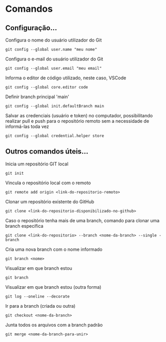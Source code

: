 # Comandos
## Configuração...
Configura o nome do usuário utilizador do Git
```
git config --global user.name "meu nome"
```

Configura o e-mail do usuário utilizador do Git
```
git config --global user.email "meu email"
```

Informa o editor de código utilizado, neste caso, VSCode
```
git config --global core.editor code
```

Definir branch principal 'main'
```
git config --global init.defaultBranch main
```

Salvar as credenciais (usuário e token) no computador, possibilitando realizar pull e push para o repositório remoto sem a necessidade de informá-las toda vez
```
git config --global credential.helper store
```


## Outros comandos úteis...

Inicia um repositório GIT local
```
git init
```

Vincula o repositório local com o remoto
```
git remote add origin <link-do-repositorio-remoto>
```

Clonar um repositório existente do GitHub
```
git clone <link-do-repositorio-disponibilizado-no-github>
```

Caso o repositório tenha mais de uma branch, comando para clonar uma branch específica
```
git clone <link-do-repositorio> --branch <nome-da-branch> --single -branch 
```

Cria uma nova branch com o nome informado
```
git branch <nome>
```

Visualizar em que branch estou
```
git branch
```

Visualizar em que branch estou (outra forma)
```
git log --oneline --decorate
```

Ir para a branch (criada ou outra)
```
git checkout <nome-da-branch>
```

Junta todos os arquivos com a branch padrão
```
git merge <nome-da-branch-para-unir>
```

